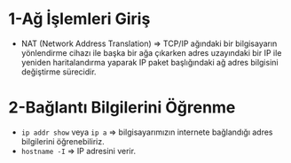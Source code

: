 # 1-Ağ İşlemleri Giriş
- NAT (Network Address Translation) => TCP/IP ağındaki bir bilgisayarın yönlendirme cihazı ile başka bir ağa çıkarken adres uzayındaki bir IP ile yeniden haritalandırma yaparak IP paket başlığındaki ağ adres bilgisini değiştirme sürecidir.

# 2-Bağlantı Bilgilerini Öğrenme
- `ip addr show` veya `ip a` => bilgisayarımızın internete bağlandığı adres bilgilerini öğrenebiliriz.
- `hostname -I` => IP adresini verir.